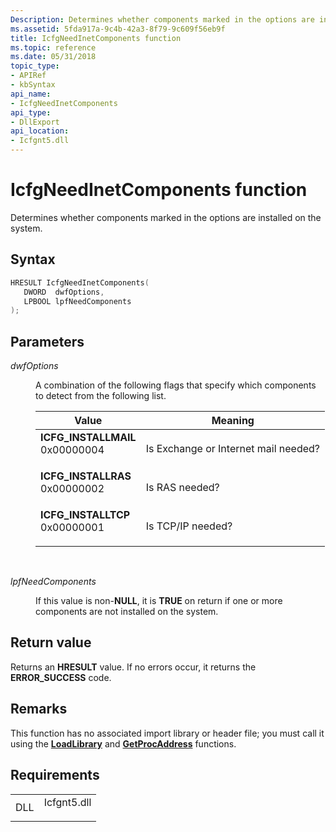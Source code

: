 ```yaml
---
Description: Determines whether components marked in the options are installed on the system.
ms.assetid: 5fda917a-9c4b-42a3-8f79-9c609f56eb9f
title: IcfgNeedInetComponents function
ms.topic: reference
ms.date: 05/31/2018
topic_type: 
- APIRef
- kbSyntax
api_name: 
- IcfgNeedInetComponents
api_type: 
- DllExport
api_location: 
- Icfgnt5.dll
---
```


# IcfgNeedInetComponents function

Determines whether components marked in the options are installed on the system.

## Syntax


```C++
HRESULT IcfgNeedInetComponents(
   DWORD  dwfOptions,
   LPBOOL lpfNeedComponents
);
```



## Parameters

<dl> <dt>

*dwfOptions* 
</dt> <dd>

A combination of the following flags that specify which components to detect from the following list.



| Value                                                                                                                                                                                                                                  | Meaning                                         |
|----------------------------------------------------------------------------------------------------------------------------------------------------------------------------------------------------------------------------------------|-------------------------------------------------|
| <span id="ICFG_INSTALLMAIL"></span><span id="icfg_installmail"></span><dl> <dt>**ICFG\_INSTALLMAIL**</dt> <dt>0x00000004</dt> </dl> | Is Exchange or Internet mail needed?<br/> |
| <span id="ICFG_INSTALLRAS"></span><span id="icfg_installras"></span><dl> <dt>**ICFG\_INSTALLRAS**</dt> <dt>0x00000002</dt> </dl>    | Is RAS needed?<br/>                       |
| <span id="ICFG_INSTALLTCP"></span><span id="icfg_installtcp"></span><dl> <dt>**ICFG\_INSTALLTCP**</dt> <dt>0x00000001</dt> </dl>    | Is TCP/IP needed?<br/>                    |



 

</dd> <dt>

*lpfNeedComponents* 
</dt> <dd>

If this value is non-**NULL**, it is **TRUE** on return if one or more components are not installed on the system.

</dd> </dl>

## Return value

Returns an **HRESULT** value. If no errors occur, it returns the **ERROR\_SUCCESS** code.

## Remarks

This function has no associated import library or header file; you must call it using the [**LoadLibrary**](/windows/win32/api/libloaderapi/nf-libloaderapi-loadlibrarya) and [**GetProcAddress**](/windows/win32/api/libloaderapi/nf-libloaderapi-getprocaddress) functions.

## Requirements



|                |                                                                                        |
|----------------|----------------------------------------------------------------------------------------|
| DLL<br/> | <dl> <dt>Icfgnt5.dll</dt> </dl> |



 

 
